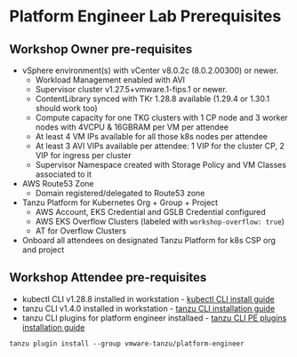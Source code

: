 # Platform Engineer Lab Prerequisites

## Workshop Owner pre-requisites
- vSphere environment(s) with vCenter v8.0.2c (8.0.2.00300) or newer.
    - Workload Management enabled with AVI
    - Supervisor cluster v1.27.5+vmware.1-fips.1 or newer.
    - ContentLibrary synced with TKr 1.28.8 available (1.29.4 or 1.30.1 should work too)
    - Compute capacity for one TKG clusters with 1 CP node and 3 worker nodes with 4VCPU & 16GBRAM per VM per attendee
    - At least 4 VM IPs available for all those k8s nodes per attendee
    - At least 3 AVI VIPs available per attendee: 1 VIP for the cluster CP, 2 VIP for ingress per cluster
    - Supervisor Namespace created with Storage Policy and VM Classes associated to it
- AWS Route53 Zone
    - Domain registered/delegated to Route53 zone
- Tanzu Platform for Kubernetes Org + Group + Project
    - AWS Account, EKS Credential and GSLB Credential configured
    - AWS EKS Overflow Clusters (labeled with `workshop-overflow: true`)
    - AT for Overflow Clusters
- Onboard all attendees on designated Tanzu Platform for k8s CSP org and project

## Workshop Attendee pre-requisites
- kubectl CLI v1.28.8 installed in workstation - [kubectl CLI install guide](https://v1-28.docs.kubernetes.io/releases/download/)
- tanzu CLI v1.4.0 installed in workstation - [tanzu CLI installation guide](https://docs.vmware.com/en/VMware-Tanzu-CLI/1.4/tanzu-cli/index.html)
- tanzu CLI plugins for platform engineer installaed - [tanzu CLI PE plugins installation guide](https://docs.vmware.com/en/VMware-Tanzu-Platform/services/create-manage-apps-tanzu-platform-k8s/getting-started-create-app-envmt.html#before-you-begin-0)
```
tanzu plugin install --group vmware-tanzu/platform-engineer
```
